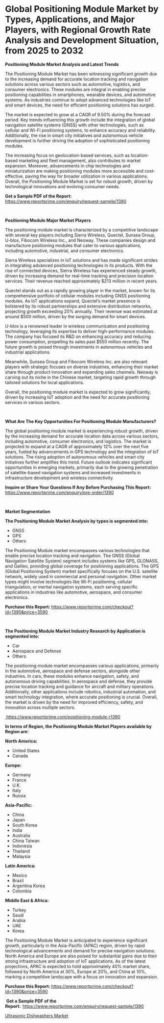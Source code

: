 <p><h1>Global Positioning Module Market by Types, Applications, and Major Players, with Regional Growth Rate Analysis and Development Situation, from 2025 to 2032</h1></p><p><strong>Positioning Module Market Analysis and Latest Trends</strong></p>
<p><p>The Positioning Module Market has been witnessing significant growth due to the increasing demand for accurate location tracking and navigation solutions across various sectors such as automotive, logistics, and consumer electronics. These modules are integral in enabling precise positioning capabilities in smartphones, wearable devices, and automotive systems. As industries continue to adopt advanced technologies like IoT and smart devices, the need for efficient positioning solutions has surged.</p><p>The market is expected to grow at a CAGR of 9.50% during the forecast period. Key trends influencing this growth include the integration of global navigation satellite systems (GNSS) with other technologies, such as cellular and Wi-Fi positioning systems, to enhance accuracy and reliability. Additionally, the rise in smart city initiatives and autonomous vehicle development is further driving the adoption of sophisticated positioning modules.</p><p>The increasing focus on geolocation-based services, such as location-based marketing and fleet management, also contributes to market expansion. Moreover, advancements in chip technologies and miniaturization are making positioning modules more accessible and cost-effective, paving the way for broader utilization in various applications. Overall, the Positioning Module Market is set for robust growth, driven by technological innovations and evolving consumer needs.</p></p>
<p><strong>Get a Sample PDF of the Report:&nbsp;</strong> <a href="https://www.reportprime.com/enquiry/request-sample/1390?utm_campaign=3118&utm_medium=2&utm_source=Github&utm_content=ia&utm_term=18032025&utm_id=positioning-module">https://www.reportprime.com/enquiry/request-sample/1390</a></p>
<p>&nbsp;</p>
<p><strong>Positioning Module Major Market Players</strong></p>
<p><p>The positioning module market is characterized by a competitive landscape with several key players including Sierra Wireless, Quectel, Sunsea Group, U-blox, Fibocom Wireless Inc., and Neoway. These companies design and manufacture positioning modules that cater to various applications, including automotive, industrial, and consumer electronics.</p><p>Sierra Wireless specializes in IoT solutions and has made significant strides in integrating advanced positioning technologies in its products. With the rise of connected devices, Sierra Wireless has experienced steady growth, driven by increasing demand for real-time tracking and precision location services. Their revenue reached approximately $213 million in recent years.</p><p>Quectel stands out as a rapidly growing player in the market, known for its comprehensive portfolio of cellular modules including GNSS positioning modules. As IoT applications expand, Quectel’s market presence is bolstered by its robust partnerships and extensive distribution networks, projecting growth exceeding 20% annually. Their revenue was estimated at around $500 million, driven by the surging demand for smart devices.</p><p>U-blox is a renowned leader in wireless communication and positioning technology, leveraging its expertise to deliver high-performance modules. The company has focused its R&D on enhancing accuracy and reducing power consumption, propelling its sales past $550 million recently. The future growth is poised through investments in autonomous vehicles and industrial applications.</p><p>Meanwhile, Sunsea Group and Fibocom Wireless Inc. are also relevant players with strategic focuses on diverse industries, enhancing their market share through product innovation and expanding sales channels. Neoway is carving out its niche in the Chinese market, targeting rapid growth through tailored solutions for local applications.</p><p>Overall, the positioning module market is expected to grow significantly, driven by increasing IoT adoption and the need for accurate positioning services in various sectors.</p></p>
<p>&nbsp;</p>
<p><strong>What Are The Key Opportunities For Positioning Module Manufacturers?</strong></p>
<p><p>The global positioning module market is experiencing robust growth, driven by the increasing demand for accurate location data across various sectors, including automotive, consumer electronics, and logistics. The market is projected to expand at a CAGR of approximately 12% over the next five years, fueled by advancements in GPS technology and the integration of IoT solutions. The rising adoption of autonomous vehicles and smart city initiatives further amplifies this trend. Future outlook indicates significant opportunities in emerging markets, primarily due to the growing penetration of satellite-based navigation systems and increased investments in infrastructure development and wireless connectivity.</p></p>
<p><strong>Inquire or Share Your Questions If Any Before Purchasing This Report:</strong> <a href="https://www.reportprime.com/enquiry/pre-order/1390?utm_campaign=3118&utm_medium=2&utm_source=Github&utm_content=ia&utm_term=18032025&utm_id=positioning-module">https://www.reportprime.com/enquiry/pre-order/1390</a></p>
<p>&nbsp;</p>
<p><strong>Market Segmentation</strong></p>
<p><strong>The Positioning Module Market Analysis by types is segmented into:</strong></p>
<p><ul><li>GNSS</li><li>GPS</li><li>Others</li></ul></p>
<p><p>The Positioning Module market encompasses various technologies that enable precise location tracking and navigation. The GNSS (Global Navigation Satellite System) segment includes systems like GPS, GLONASS, and Galileo, providing global coverage for positioning applications. The GPS (Global Positioning System) market specifically focuses on the U.S. satellite network, widely used in commercial and personal navigation. Other market types might involve technologies like Wi-Fi positioning, cellular triangulation, or inertial navigation systems, each serving specific applications in industries like automotive, aerospace, and consumer electronics.</p></p>
<p><strong>Purchase this Report:&nbsp;</strong><a href="https://www.reportprime.com/checkout?id=1390&price=3590&utm_campaign=3118&utm_medium=2&utm_source=Github&utm_content=ia&utm_term=18032025&utm_id=positioning-module">https://www.reportprime.com/checkout?id=1390&price=3590</a></p>
<p>&nbsp;</p>
<p><strong>The Positioning Module Market Industry Research by Application is segmented into:</strong></p>
<p><ul><li>Car</li><li>Aerospace and Defense</li><li>Others</li></ul></p>
<p><p>The positioning module market encompasses various applications, primarily in the automotive, aerospace and defense sectors, alongside other industries. In cars, these modules enhance navigation, safety, and autonomous driving capabilities. In aerospace and defense, they provide precise location tracking and guidance for aircraft and military operations. Additionally, other applications include robotics, industrial automation, and smart technology integration, where accurate positioning is crucial. Overall, the market is driven by the need for improved efficiency, safety, and innovation across multiple sectors.</p></p>
<p><a href="https://www.reportprime.com/positioning-module-r1390?utm_campaign=3118&utm_medium=2&utm_source=Github&utm_content=ia&utm_term=18032025&utm_id=positioning-module">&nbsp;https://www.reportprime.com/positioning-module-r1390</a></p>
<p><strong>In terms of Region, the Positioning Module Market Players available by Region are:</strong></p>
<p>
    <p> <strong> North America: </strong>
        <ul>
            <li>United States</li>
            <li>Canada</li>
        </ul>
        </p> 
    <p> <strong> Europe: </strong>
        <ul>
            <li>Germany</li>
            <li>France</li>
            <li>U.K.</li>
            <li>Italy</li>
            <li>Russia</li>
        </ul>
        </p> 
    <p> <strong> Asia-Pacific: </strong>
        <ul>
            <li>China</li>
            <li>Japan</li>
            <li>South Korea</li>
            <li>India</li>
            <li>Australia</li>
            <li>China Taiwan</li>
            <li>Indonesia</li>
            <li>Thailand</li>
            <li>Malaysia</li>
        </ul>
        </p> 
    <p> <strong> Latin America: </strong>
        <ul>
            <li>Mexico</li>
            <li>Brazil</li>
            <li>Argentina Korea</li>
            <li>Colombia</li>
        </ul>
        </p> 
    <p> <strong> Middle East & Africa: </strong>
        <ul>
            <li>Turkey</li>
            <li>Saudi</li>
            <li>Arabia</li>
            <li>UAE</li>
            <li>Korea</li>
        </ul>
    </p>
    </p>
<p><p>The Positioning Module Market is anticipated to experience significant growth, particularly in the Asia-Pacific (APAC) region, driven by rapid technological advancements and demand for precise navigation solutions. North America and Europe are also poised for substantial gains due to their strong infrastructure and adoption of IoT applications. As of the latest projections, APAC is expected to hold approximately 40% market share, followed by North America at 30%, Europe at 20%, and China at 10%, marking a competitive landscape with a focus on innovation and expansion.</p></p>
<p><strong>Purchase this Report: </strong><a href="https://www.reportprime.com/checkout?id=1390&price=3590&utm_campaign=3118&utm_medium=2&utm_source=Github&utm_content=ia&utm_term=18032025&utm_id=positioning-module">https://www.reportprime.com/checkout?id=1390&price=3590</a></p>
<p>&nbsp;<strong>Get a Sample PDF of the Report:&nbsp;&nbsp;</strong><a href="https://www.reportprime.com/enquiry/request-sample/1390?utm_campaign=3118&utm_medium=2&utm_source=Github&utm_content=ia&utm_term=18032025&utm_id=positioning-module">https://www.reportprime.com/enquiry/request-sample/1390</a></p>
<p><strong></strong></p>
<p><p><a href="https://github.com/darouthiamnl/Market-Research-Report-List-1/blob/main/ultrasonic-dishwashers-market.md?utm_campaign=3118&utm_medium=2&utm_source=Github&utm_content=ia&utm_term=18032025&utm_id=positioning-module">Ultrasonic Dishwashers Market</a></p></p>